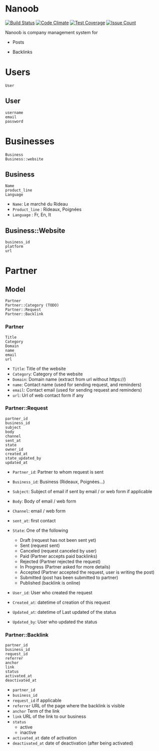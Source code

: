 # Nanoob
[![Build Status](https://travis-ci.org/gcrofils/nanoob.svg?branch=master)](https://travis-ci.org/gcrofils/nanoob) [![Code Climate](https://codeclimate.com/github/gcrofils/nanoob/badges/gpa.svg)](https://codeclimate.com/github/gcrofils/nanoob) [![Test Coverage](https://codeclimate.com/github/gcrofils/nanoob/badges/coverage.svg)](https://codeclimate.com/github/gcrofils/nanoob/coverage) [![Issue Count](https://codeclimate.com/github/gcrofils/nanoob/badges/issue_count.svg)](https://codeclimate.com/github/gcrofils/nanoob)

Nanoob is company management system for

* Posts

* Backlinks 

# Users
````
User
````
## User
````
username
email
password
````


# Businesses
````
Business
Business::website
````
## Business
````
Name
product_line
Language
````

* `Name`: Le marché du Rideau
* `Product_line` : Rideaux, Poignées
* `Language` : Fr, En, It

## Business::Website
````
business_id
platform
url
````

# Partner

## Model

````
Partner
Partner::Category (TODO)
Partner::Request
Partner::Backlink

````

### Partner

````
Title
Category
Domain
name
email
url
````

* `Title`: Title of the website 
* `Category`: Category of the website 
* `Domain`: Domain name (extract from url without https://)
* `name`: Contact name (used for sending request, and reminders)
* `email`: Contact email (used for sending request and reminders)
* `url`: Url of web contact form if any


### Partner::Request
````
partner_id
business_id
subject
body
channel 
sent_at
state
owner_id
created_at
state_updated_by
updated_at
````

* `Partner_id`: Partner to whom request is sent
* `Business_id`: Business (Rideaux, Poignées...)
* `Subject`: Subject of email if sent by email / or web form if applicable
* `Body`: Body of email / web form
* `Channel`: email / web form
* `sent_at`: first contact
* `State`: One of the following
  * Draft (request has not been sent yet)
  * Sent (request sent)
  * Canceled (request canceled by user)
  * Paid (Partner accepts paid backlinks)
  * Rejected (Partner rejected the request)
  * In Progress (Partner asked for more details)
  * Accepted (Partner accepted the request, user is writing the post)
  * Submitted (post has been submitted to partner)
  * Published (backlink is online)

* `User_id`: User who created the request
* `Created_at`: datetime of creation of this request
* `Updated_at`: datetime of Last updated of the status
* `Updated_by`: User who updated the status

### Partner::Backlink

````
partner_id
business_id
request_id
referrer
anchor
link
status
activated_at
deactivated_at

````
* `partner_id`
* `business_id`
* `request_id` if applicable
* `referrer` URL of the page where the backlink is visible
* `anchor` Term of the link
* `link` URL of the link to our business
* `status`
  * active
  * inactive
* `activated_at` date of activation
* `deactivated_at` date of deactivation (after being activated)
